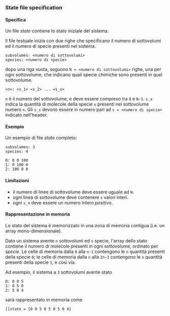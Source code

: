 ### State file specification

#### Specifica 

Un file *state* contiene lo stato iniziale del sistema.

Il file testuale inizia con due righe che specificano
il numero di sottovolumi ed il numero di specie presenti
nel sistema.


    subvolumes: <numero di sottovolumi>
    species: <numero di specie>

dopo una riga vuota, seguono `N = <numero di sottovolumi>`
righe, una per ogni sottovolume, che indicano quali specie
chimiche sono presenti in quel sottovolume.

    <n>: <s_1> <s_2> ... <s_s>

`n` è il numero del sottovolume, e deve essere compreso tra
`0` e `N-1`. `s_x` indica la quantità di molecole della specie
`x` presenti nel sottovolume numero `n`. Gli `s_x` devono essere
in numero pari ad `s = <numero di specie>` indicato nell'header.

#### Esempio

Un esempio di file *state* completo:

    subvolumes: 3
    species: 4
    
    0: 0 0 100
    1: 0 100 0
	2: 100 0 0

#### Limitazioni

- il numero di linee di sottovolume deve essere uguale ad `N`.
- ogni linea di sottovolume deve contenere `s` valori interi.
- ogni `s_n` deve essere un numero intero positivo.


#### Rappresentazione in memoria

Lo stato del sistema è memorizzato in una zona di memoria
contigua (i.e. un array mono-dimensionale).

Dato un sistema avente `n` sottovolumi ed `s` specie, l'array dello
stato contiene il numero di molecole presenti in ogni sottovolume,
ordinato per *specie*. Le celle di memoria dalla `0` alla `n-1` contengono
le `n` quantità presenti della specie `0`; le celle di memoria
dalla `n` alla `2n-1` contengono le `n` quantità presenti della
specie `1`, e così via.

Ad esempio, il sistema a `3` sottovolumi avente stato

    0: 0 0 5
    1: 0 5 0
	2: 5 0 4

sarà rappresentato in memoria come

    []state = {0 0 5 0 5 0 5 0 4}


